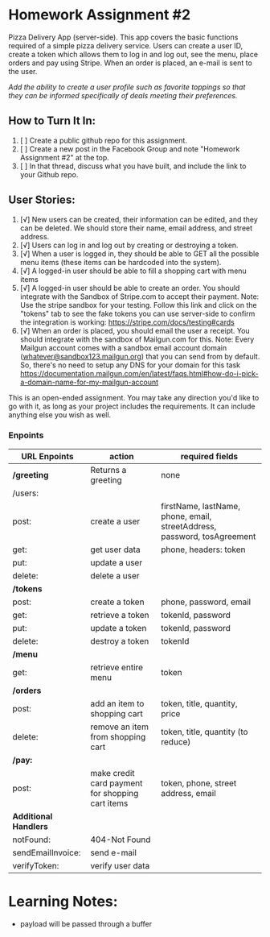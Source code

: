 # Homework Assignment #2

Pizza Delivery App (server-side).
This app covers the basic functions required of a simple pizza delivery service. Users can create a user ID, create a token which allows them to log in and log out, see the menu, place orders and pay using Stripe. When an order is placed, an e-mail is sent to the user.

_Add the ability to create a user profile such as favorite toppings so that they can be informed specifically of deals meeting their preferences._

## How to Turn It In:

1. [ ] Create a public github repo for this assignment.
2. [ ] Create a new post in the Facebook Group and note "Homework Assignment #2" at the top.
3. [ ] In that thread, discuss what you have built, and include the link to your Github repo.

## User Stories:

1. [√] New users can be created, their information can be edited, and they can be deleted. We should store their name, email address, and street address.
2. [√] Users can log in and log out by creating or destroying a token.
3. [√] When a user is logged in, they should be able to GET all the possible menu items (these items can be hardcoded into the system).
4. [√] A logged-in user should be able to fill a shopping cart with menu items
5. [√] A logged-in user should be able to create an order. You should integrate with the Sandbox of Stripe.com to accept their payment. Note: Use the stripe sandbox for your testing. Follow this link and click on the "tokens" tab to see the fake tokens you can use server-side to confirm the integration is working: https://stripe.com/docs/testing#cards
6. [√] When an order is placed, you should email the user a receipt. You should integrate with the sandbox of Mailgun.com for this. Note: Every Mailgun account comes with a sandbox email account domain (whatever@sandbox123.mailgun.org) that you can send from by default. So, there's no need to setup any DNS for your domain for this task https://documentation.mailgun.com/en/latest/faqs.html#how-do-i-pick-a-domain-name-for-my-mailgun-account

This is an open-ended assignment. You may take any direction you'd like to go with it, as long as your project includes the requirements. It can include anything else you wish as well.

### Enpoints

| URL Enpoints            | action                                           | required fields                                                          |
| ----------------------- | ------------------------------------------------ | ------------------------------------------------------------------------ |
| **/greeting**           | Returns a greeting                               | none                                                                     |
| /users:                 |
| post:                   | create a user                                    | firstName, lastName, phone, email, streetAddress, password, tosAgreement |
| get:                    | get user data                                    | phone, headers: token                                                    |
| put:                    | update a user                                    |
| delete:                 | delete a user                                    |
| **/tokens**             |
| post:                   | create a token                                   | phone, password, email                                                   |
| get:                    | retrieve a token                                 | tokenId, password                                                        |
| put:                    | update a token                                   | tokenId, password                                                        |
| delete:                 | destroy a token                                  | tokenId                                                                  |
| **/menu**               |
| get:                    | retrieve entire menu                             | token                                                                    |
| **/orders**             |
| post:                   | add an item to shopping cart                     | token, title, quantity, price                                            |
| delete:                 | remove an item from shopping cart                | token, title, quantity (to reduce)                                       |
| **/pay:**               |                                                  |                                                                          |
| post:                   | make credit card payment for shopping cart items | token, phone, street address, email                                      |
| **Additional Handlers** |                                                  |                                                                          |
| notFound:               | 404-Not Found                                    |                                                                          |
| sendEmailInvoice:       | send e-mail                                      |                                                                          |
| verifyToken:            | verify user data                                 |                                                                          |

# Learning Notes:

- payload will be passed through a buffer
